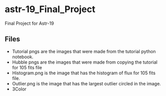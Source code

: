 # astr-19_Final_Project
Final Project for Astr-19

## Files
- Tutorial pngs are the images that were made from the tutorial python notebook.
- Hubble pngs are the images that were made from copying the tutorial for 105 fits file
- Histogram.png is the image that has the histogram of flux for 105 fits file. 
- Outlier.png is the image that has the largest outlier circled in the image. 
- 3Color